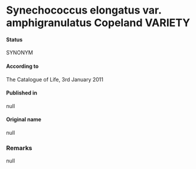 # Synechococcus elongatus var. amphigranulatus Copeland VARIETY

#### Status
SYNONYM

#### According to
The Catalogue of Life, 3rd January 2011

#### Published in
null

#### Original name
null

### Remarks
null